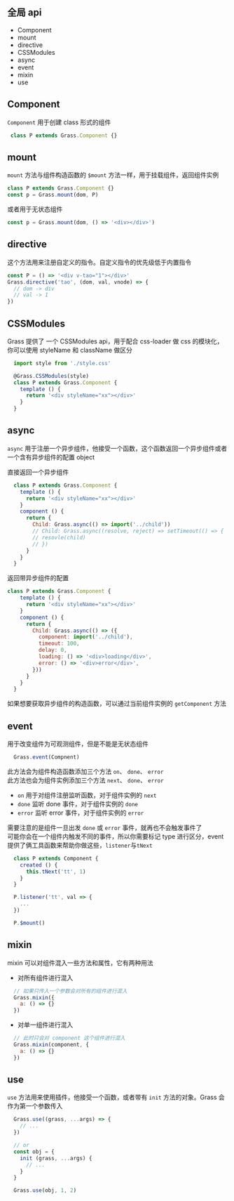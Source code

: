 ## 全局 api
+ Component
+ mount
+ directive
+ CSSModules
+ async
+ event
+ mixin
+ use

## Component
`Component` 用于创建 class 形式的组件
```js
 class P extends Grass.Component {}
```

## mount
`mount` 方法与组件构造函数的 `$mount` 方法一样，用于挂载组件，返回组件实例
```js
class P extends Grass.Component {}
const p = Grass.mount(dom, P)
```
或者用于无状态组件
```js
const p = Grass.mount(dom, () => '<div></div>')
```

## directive
这个方法用来注册自定义的指令。自定义指令的优先级低于内置指令
```js
const P = () => '<div v-tao="1"></div>'
Grass.directive('tao', (dom, val, vnode) => {
  // dom -> div
  // val -> 1
})
```

## CSSModules
Grass 提供了 一个 CSSModules api，用于配合 css-loader 做 css 的模块化，你可以使用 styleName 和 className 做区分
```js
  import style from './style.css'

  @Grass.CSSModules(style)
  class P extends Grass.Component {
    template () {
      return '<div styleName="xx"></div>'
    }
  }
```

## async
`async` 用于注册一个异步组件，他接受一个函数，这个函数返回一个异步组件或者一个含有异步组件的配置 object

直接返回一个异步组件
```js
  class P extends Grass.Component {
    template () {
      return '<div styleName="xx"></div>'
    }
    component () {
      return {
        Child: Grass.async(() => import('../child'))
        // Child: Grass.async((resolve, reject) => setTimeout(() => {
        // resovle(child)
        // })
      }
    }
  }
```
返回带异步组件的配置
```js
class P extends Grass.Component {
    template () {
      return '<div styleName="xx"></div>'
    }
    component () {
      return {
        Child: Grass.async(() => ({
          component: import('../child'),
          timeout: 100,
          delay: 0,
          loading: () => '<div>loading</div>',
          error: () => '<div>error</div>',
        }))
      }
    }
  }
```

如果想要获取异步组件的构造函数，可以通过当前组件实例的 `getComponent` 方法

## event
用于改变组件为可观测组件，但是不能是无状态组件
```js
  Grass.event(Compnent)
```
此方法会为组件构造函数添加三个方法 `on`、 `done`、 `error` <br/>
此方法也会为组件实例添加三个方法 `next`、 `done`、 `error`

+ `on` 用于对组件注册监听函数，对于组件实例的 `next`
+ `done` 监听 done 事件，对于组件实例的 `done`
+ `error` 监听 error 事件，对于组件实例的 `error`

需要注意的是组件一旦出发 `done` 或 `error` 事件，就再也不会触发事件了<br/>
可能你会在一个组件内触发不同的事件，所以你需要标记 type 进行区分，event 提供了俩工具函数来帮助你做这些，`listener`与`tNext`
```js
  class P extends Component {
    created () {
      this.tNext('tt', 1)
    }
  }

  P.listener('tt', val => {
    ...
  })

  P.$mount()
```


## mixin
mixin 可以对组件混入一些方法和属性，它有两种用法
+ 对所有组件进行混入
```js
  // 如果只传入一个参数会对所有的组件进行混入
  Grass.mixin({
    a: () => {}
  })
```
+ 对单一组件进行混入
```js
  // 此时只会对 component 这个组件进行混入
  Grass.mixin(component, {
    a: () => {}
  })
```

## use
`use` 方法用来使用插件，他接受一个函数，或者带有 `init` 方法的对象。Grass 会作为第一个参数传入
```js
  Grass.use((grass, ...args) => {
    // ...
  })

  // or
  const obj = {
    init (grass, ...args) {
      // ...
    }
  }

  Grass.use(obj, 1, 2)
```